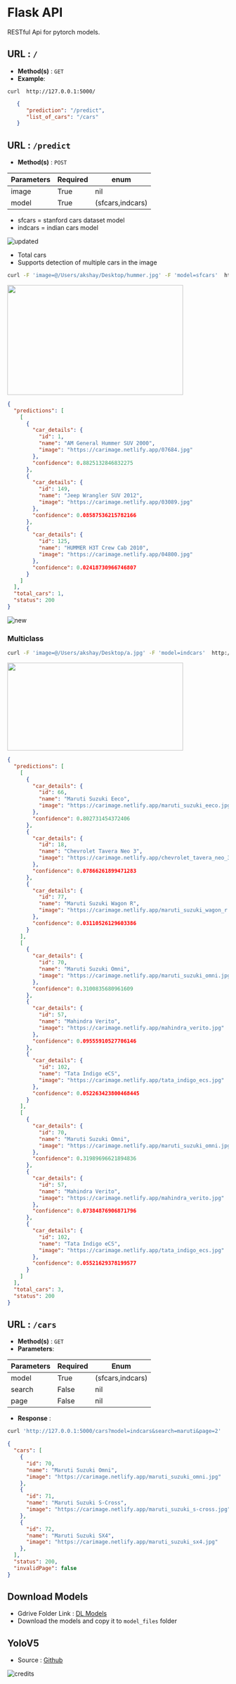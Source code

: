 ﻿
﻿

# Flask API

RESTful Api for pytorch models.

## **URL** : `/`

 - **Method(s)** : `GET`
 - **Example**:
 
 ```
curl  http://127.0.0.1:5000/
```
```json
   {
      "prediction": "/predict",
      "list_of_cars": "/cars"
   }
 ```

## **URL** : `/predict`

- **Method(s)** : `POST`

|Parameters  |Required  |enum	     |
|--          |--        |--      | 
| image | True |nil |
|model|True|(sfcars,indcars)

 - sfcars = stanford cars dataset model
 - indcars = indian cars model

![updated](https://img.shields.io/badge/-updated-yellow?style=for-the-badge)    
 - Total cars
 - Supports detection of multiple cars in the image
```bash
curl -F 'image=@/Users/akshay/Desktop/hummer.jpg' -F 'model=sfcars'  http://127.0.0.1:5000/predict
```

<img src="https://i.pinimg.com/originals/b0/3a/5b/b03a5bb40d7fbc3b48fb07b18a02d7bf.jpg" width=400 height =250>

```json
{
  "predictions": [
    [
      {
        "car_details": {
          "id": 1,
          "name": "AM General Hummer SUV 2000",
          "image": "https://carimage.netlify.app/07684.jpg"
        },
        "confidence": 0.8825132846832275
      },
      {
        "car_details": {
          "id": 149,
          "name": "Jeep Wrangler SUV 2012",
          "image": "https://carimage.netlify.app/03089.jpg"
        },
        "confidence": 0.08587536215782166
      },
      {
        "car_details": {
          "id": 125,
          "name": "HUMMER H3T Crew Cab 2010",
          "image": "https://carimage.netlify.app/04800.jpg"
        },
        "confidence": 0.02418730966746807
      }
    ]
  ],
  "total_cars": 1,
  "status": 200
}

```

![new](https://img.shields.io/badge/-new-brightgreen?style=for-the-badge)    
### Multiclass
```bash
curl -F 'image=@/Users/akshay/Desktop/a.jpg' -F 'model=indcars'  http://127.0.0.1:5000/predict
```
<img src="https://www.cartoq.com/wp-content/uploads/2019/01/omni-eeco-featured.jpg" width=400 height =200>

```json
{
  "predictions": [
    [
      {
        "car_details": {
          "id": 66,
          "name": "Maruti Suzuki Eeco",
          "image": "https://carimage.netlify.app/maruti_suzuki_eeco.jpg"
        },
        "confidence": 0.802731454372406
      },
      {
        "car_details": {
          "id": 18,
          "name": "Chevrolet Tavera Neo 3",
          "image": "https://carimage.netlify.app/chevrolet_tavera_neo_3.jpg"
        },
        "confidence": 0.07866261899471283
      },
      {
        "car_details": {
          "id": 77,
          "name": "Maruti Suzuki Wagon R",
          "image": "https://carimage.netlify.app/maruti_suzuki_wagon_r.jpg"
        },
        "confidence": 0.03110526129603386
      }
    ],
    [
      {
        "car_details": {
          "id": 70,
          "name": "Maruti Suzuki Omni",
          "image": "https://carimage.netlify.app/maruti_suzuki_omni.jpg"
        },
        "confidence": 0.3100835680961609
      },
      {
        "car_details": {
          "id": 57,
          "name": "Mahindra Verito",
          "image": "https://carimage.netlify.app/mahindra_verito.jpg"
        },
        "confidence": 0.09555910527706146
      },
      {
        "car_details": {
          "id": 102,
          "name": "Tata Indigo eCS",
          "image": "https://carimage.netlify.app/tata_indigo_ecs.jpg"
        },
        "confidence": 0.052263423800468445
      }
    ],
    [
      {
        "car_details": {
          "id": 70,
          "name": "Maruti Suzuki Omni",
          "image": "https://carimage.netlify.app/maruti_suzuki_omni.jpg"
        },
        "confidence": 0.31989696621894836
      },
      {
        "car_details": {
          "id": 57,
          "name": "Mahindra Verito",
          "image": "https://carimage.netlify.app/mahindra_verito.jpg"
        },
        "confidence": 0.07384876906871796
      },
      {
        "car_details": {
          "id": 102,
          "name": "Tata Indigo eCS",
          "image": "https://carimage.netlify.app/tata_indigo_ecs.jpg"
        },
        "confidence": 0.05521629378199577
      }
    ]
  ],
  "total_cars": 3,
  "status": 200
}
```


## **URL** : `/cars`

- **Method(s)** : `GET`
- **Parameters**:

| Parameters | Required | Enum |
|--|--|--|
| model |True  | (sfcars,indcars)
|search|False|nil
|page|False|nil

- **Response** :
```bash
curl 'http://127.0.0.1:5000/cars?model=indcars&search=maruti&page=2'
```

```json
{
  "cars": [
    {
      "id": 70,
      "name": "Maruti Suzuki Omni",
      "image": "https://carimage.netlify.app/maruti_suzuki_omni.jpg"
    },
    {
      "id": 71,
      "name": "Maruti Suzuki S-Cross",
      "image": "https://carimage.netlify.app/maruti_suzuki_s-cross.jpg"
    },
    {
      "id": 72,
      "name": "Maruti Suzuki SX4",
      "image": "https://carimage.netlify.app/maruti_suzuki_sx4.jpg"
    },
  ],
  "status": 200,
  "invalidPage": false
}
```

## Download Models

- Gdrive Folder Link : [DL Models](https://bit.ly/dlproject-cv)
- Download the models and copy it to `model_files` folder

## YoloV5

 - Source : [Github](https://github.com/ultralytics/yolov5)

![credits](https://zenodo.org/badge/doi/10.5281/zenodo.4154370.svg)
